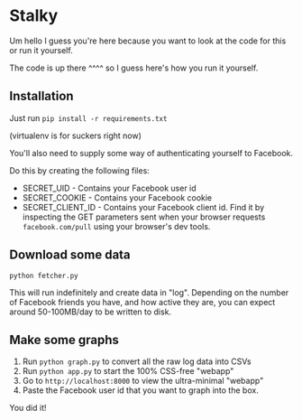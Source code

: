 
Stalky
=====

Um hello I guess you're here because you want to look at the code for this or run it yourself. 

The code is up there ^^^^ so I guess here's how you run it yourself.

Installation
-----------

Just run 
```pip install -r requirements.txt```

(virtualenv is for suckers right now)

You'll also need to supply some way of authenticating yourself to Facebook.

Do this by creating the following files:

* SECRET_UID - Contains your Facebook user id
* SECRET_COOKIE - Contains your Facebook cookie
* SECRET_CLIENT_ID - Contains your Facebook client id. Find it by inspecting the GET parameters sent when your browser requests `facebook.com/pull` using your browser's dev tools.


Download some data
------------------

```python fetcher.py```

This will run indefinitely and create data in "log".
Depending on the number of Facebook friends you have, and how active they are, you can expect around 50-100MB/day to be written to disk.

Make some graphs
----------------

1. Run `python graph.py` to convert all the raw log data into CSVs
2. Run `python app.py` to start the 100% CSS-free "webapp"
3. Go to `http://localhost:8000` to view the ultra-minimal "webapp"
4. Paste the Facebook user id that you want to graph into the box.

You did it!


